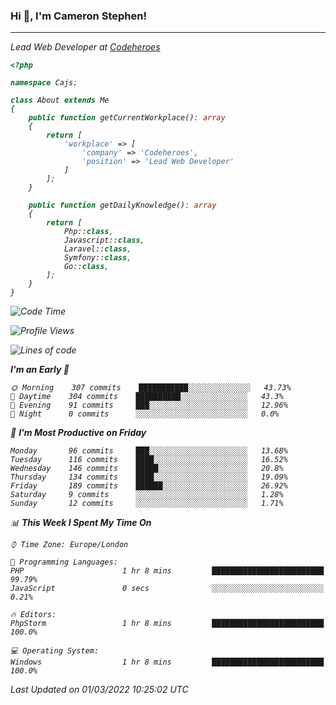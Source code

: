 ### Hi 👋, I'm Cameron Stephen!
<hr>
<p><em>Lead Web Developer at <a href="https://codeheroes.co.uk">Codeheroes</a>


```php
<?php

namespace Cajs;

class About extends Me
{
    public function getCurrentWorkplace(): array
    {
        return [
            'workplace' => [
                'company' => 'Codeheroes',
                'position' => 'Lead Web Developer'         
            ]
        ];
    }

    public function getDailyKnowledge(): array
    {
        return [
            Php::class,
            Javascript::class,
            Laravel::class,
            Symfony::class,
            Go::class,
        ];
    }
}
```


<!--START_SECTION:waka-->
![Code Time](http://img.shields.io/badge/Code%20Time-2%2C694%20hrs%2046%20mins-blue)

![Profile Views](http://img.shields.io/badge/Profile%20Views-0-blue)

![Lines of code](https://img.shields.io/badge/From%20Hello%20World%20I%27ve%20Written-19%20Thousand%20lines%20of%20code-blue)

**I'm an Early 🐤** 

```text
🌞 Morning    307 commits    ███████████░░░░░░░░░░░░░░   43.73% 
🌆 Daytime    304 commits    ██████████░░░░░░░░░░░░░░░   43.3% 
🌃 Evening    91 commits     ███░░░░░░░░░░░░░░░░░░░░░░   12.96% 
🌙 Night      0 commits      ░░░░░░░░░░░░░░░░░░░░░░░░░   0.0%

```
📅 **I'm Most Productive on Friday** 

```text
Monday       96 commits     ███░░░░░░░░░░░░░░░░░░░░░░   13.68% 
Tuesday      116 commits    ████░░░░░░░░░░░░░░░░░░░░░   16.52% 
Wednesday    146 commits    █████░░░░░░░░░░░░░░░░░░░░   20.8% 
Thursday     134 commits    ████░░░░░░░░░░░░░░░░░░░░░   19.09% 
Friday       189 commits    ██████░░░░░░░░░░░░░░░░░░░   26.92% 
Saturday     9 commits      ░░░░░░░░░░░░░░░░░░░░░░░░░   1.28% 
Sunday       12 commits     ░░░░░░░░░░░░░░░░░░░░░░░░░   1.71%

```


📊 **This Week I Spent My Time On** 

```text
⌚︎ Time Zone: Europe/London

💬 Programming Languages: 
PHP                      1 hr 8 mins         █████████████████████████   99.79% 
JavaScript               0 secs              ░░░░░░░░░░░░░░░░░░░░░░░░░   0.21%

🔥 Editors: 
PhpStorm                 1 hr 8 mins         █████████████████████████   100.0%

💻 Operating System: 
Windows                  1 hr 8 mins         █████████████████████████   100.0%

```


 Last Updated on 01/03/2022 10:25:02 UTC
<!--END_SECTION:waka-->
